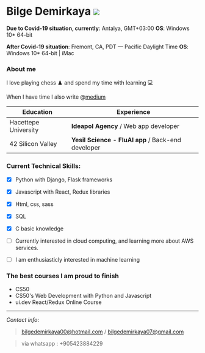# Bilge Demirkaya [![](https://i.stack.imgur.com/gVE0j.png)](https://www.linkedin.com/in/bilge-demirkaya/)


**Due to Covid-19 situation, currently**: Antalya, GMT+03:00 **OS**: Windows 10* 64-bit

**After Covid-19 situation**: Fremont, CA, PDT — Pacific Daylight Time **OS**: Windows 10* 64-bit | iMac 


### About me 

I love playing chess ♟️ and spend my time with learning 💻

When I have time I also write @[medium](https://medium.com/@bilgedemirkaya/)


| Education  | Experience |
| ------------- | ------------------------------------------------ |
| Hacettepe University  | **Ideapol Agency** / Web app developer |
| 42 Silicon Valley  | **Yesil Science - FluAI app** / Back-end developer |

### Current Technical Skills:

- [x] Python with Django, Flask frameworks
- [x] Javascript with React, Redux libraries
- [x] Html, css, sass 
- [x] SQL
- [x] C basic knowledge
- [ ] Currently interested in cloud computing, and learning more about AWS services.
- [ ] I am enthusiasticly interested in machine learning 



### The best courses I am proud to finish

- CS50
- CS50's Web Development with Python and Javascript
- ui.dev React/Redux Online Course


* * *

*Contact info*: 

>bilgedemirkaya00@hotmail.com / bilgedemirkaya07@gmail.com

>via whatsapp : +905423884229

